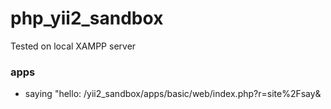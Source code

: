 # php_yii2_sandbox
Tested on local XAMPP server
### apps
- saying "hello: /yii2_sandbox/apps/basic/web/index.php?r=site%2Fsay&
